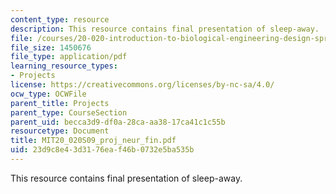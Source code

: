 ```yaml
---
content_type: resource
description: This resource contains final presentation of sleep-away.
file: /courses/20-020-introduction-to-biological-engineering-design-spring-2009/23d9c8e43d3176eaf46b0732e5ba535b_MIT20_020S09_proj_neur_fin.pdf
file_size: 1450676
file_type: application/pdf
learning_resource_types:
- Projects
license: https://creativecommons.org/licenses/by-nc-sa/4.0/
ocw_type: OCWFile
parent_title: Projects
parent_type: CourseSection
parent_uid: becca3d9-df0a-28ca-aa38-17ca41c1c55b
resourcetype: Document
title: MIT20_020S09_proj_neur_fin.pdf
uid: 23d9c8e4-3d31-76ea-f46b-0732e5ba535b
---
```

This resource contains final presentation of sleep-away.
